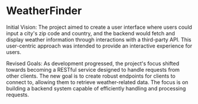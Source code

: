 # WeatherFinder
 Initial Vision:
The project aimed to create a user interface where users could input a city's zip code and country, 
and the backend would fetch and display weather information through interactions with a third-party API. 
This user-centric approach was intended to provide an interactive experience for users.

Revised Goals:
As development progressed, the project's focus shifted towards becoming a RESTful service designed to handle requests from other clients. 
The new goal is to create robust endpoints for clients to connect to, allowing them to retrieve weather-related data. 
The focus is on building a backend system capable of efficiently handling and processing requests.
